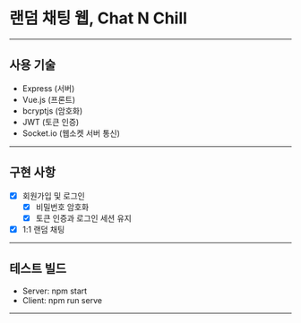 # 랜덤 채팅 웹, Chat N Chill
---

## 사용 기술
- Express (서버)
- Vue.js (프론트)
- bcryptjs (암호화)
- JWT (토큰 인증)
- Socket.io (웹소켓 서버 통신)
---

## 구현 사항
- [x] 회원가입 및 로그인
  - [x] 비밀번호 암호화
  - [x] 토큰 인증과 로그인 세션 유지
- [x] 1:1 랜덤 채팅
---

## 테스트 빌드
- Server: npm start
- Client: npm run serve
---

